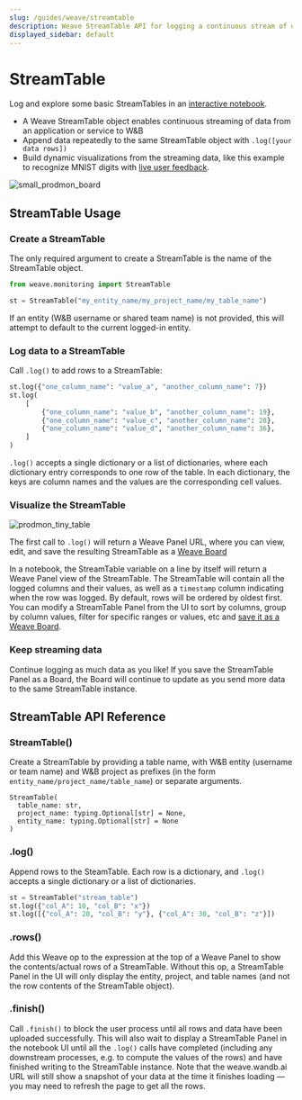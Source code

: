 ```yaml
---
slug: /guides/weave/streamtable
description: Weave StreamTable API for logging a continuous stream of data
displayed_sidebar: default
---
```


# StreamTable

Log and explore some basic StreamTables in an [interactive notebook](https://github.com/wandb/weave/blob/master/examples/experimental/ProductionMonitoring/stream_table_api.ipynb).

* A Weave StreamTable object enables continuous streaming of data from an application or service to W&B
* Append data repeatedly to the same StreamTable object with `.log([your data rows])`
* Build dynamic visualizations from the streaming data, like this example to recognize MNIST digits with [live user feedback](https://github.com/wandb/weave/blob/master/examples/experimental/ProductionMonitoring/ProductionMonitoringConceptualOverview.ipynb).

![small_prodmon_board](/images/weave/mnist_pm_draw_hover.png)

## StreamTable Usage
 
### Create a StreamTable

The only required argument to create a StreamTable is the name of the StreamTable object. 

```python
from weave.monitoring import StreamTable

st = StreamTable("my_entity_name/my_project_name/my_table_name")
```
If an entity (W&B username or shared team name) is not provided, this will attempt to default to the current logged-in entity.

### Log data to a StreamTable

Call `.log()` to add rows to a StreamTable:

```python
st.log({"one_column_name": "value_a", "another_column_name": 7})
st.log(
    [
        {"one_column_name": "value_b", "another_column_name": 19},
        {"one_column_name": "value_c", "another_column_name": 28},
        {"one_column_name": "value_d", "another_column_name": 36},
    ]
)
```
`.log()` accepts a single dictionary or a list of dictionaries, where each dictionary entry corresponds to one row of the table. In each dictionary, the keys are column names and the values are the corresponding cell values.

### Visualize the StreamTable

![prodmon_tiny_table](/images/weave/small_stream_table.png)

The first call to `.log()` will return a Weave Panel URL, where you can view, edit, and save the resulting StreamTable as a [Weave Board](prod-mon#weave-boards-are-interconnected-groups-of-weave-panels)

In a notebook, the StreamTable variable on a line by itself will return a Weave Panel view of the StreamTable. The StreamTable will contain all the logged columns and their values, as well as a `timestamp` column indicating when the row was logged. By default, rows will be ordered by oldest first. You can modify a StreamTable Panel from the UI to sort by columns, group by column values, filter for specific ranges or values, etc and [save it as a Weave Board](prod-mon#seed-a-board-from-a-panel).

### Keep streaming data

Continue logging as much data as you like! If you save the StreamTable Panel as a Board, the Board will continue to update as you send more data to the same StreamTable instance.

## StreamTable API Reference

### StreamTable()

Create a StreamTable by providing a table name, with W&B entity (username or team name) and W&B project as prefixes (in the form `entity_name/project_name/table_name`) or separate arguments.

```text
StreamTable(
  table_name: str,
  project_name: typing.Optional[str] = None,
  entity_name: typing.Optional[str] = None
)
```

### .log()

Append rows to the SteamTable. Each row is a dictionary, and `.log()` accepts a single dictionary or a list of dictionaries.

```python
st = StreamTable("stream_table")
st.log({"col_A": 10, "col_B": "x"})
st.log([{"col_A": 20, "col_B": "y"}, {"col_A": 30, "col_B": "z"}])
```

### .rows()

Add this Weave op to the expression at the top of a Weave Panel to show the contents/actual rows of a StreamTable. Without this op, a StreamTable Panel in the UI will only display the entity, project, and table names (and not the row contents of the StreamTable object).

### .finish()

Call `.finish()` to block the user process until all rows and data have been uploaded successfully. This will also wait to display a StreamTable Panel in the notebook UI until all the `.log()` calls have completed (including any downstream processes, e.g. to compute the values of the rows) and have finished writing to the StreamTable instance.  Note that the weave.wandb.ai URL will still show a snapshot of your data at the time it finishes loading — you may need to refresh the page to get all the rows.
